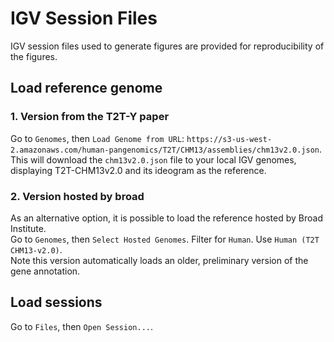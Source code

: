# IGV Session Files
IGV session files used to generate figures are provided for reproducibility of the figures.

## Load reference genome
### 1. Version from the T2T-Y paper
Go to `Genomes`, then `Load Genome from URL`: `https://s3-us-west-2.amazonaws.com/human-pangenomics/T2T/CHM13/assemblies/chm13v2.0.json`.  
This will download the `chm13v2.0.json` file to your local IGV genomes, displaying T2T-CHM13v2.0 and its ideogram as the reference.  

### 2. Version hosted by broad
As an alternative option, it is possible to load the reference hosted by Broad Institute.  
Go to `Genomes`, then `Select Hosted Genomes`. Filter for `Human`. Use `Human (T2T CHM13-v2.0)`.  
Note this version automatically loads an older, preliminary version of the gene annotation.  

## Load sessions
Go to `Files`, then `Open Session...`.
